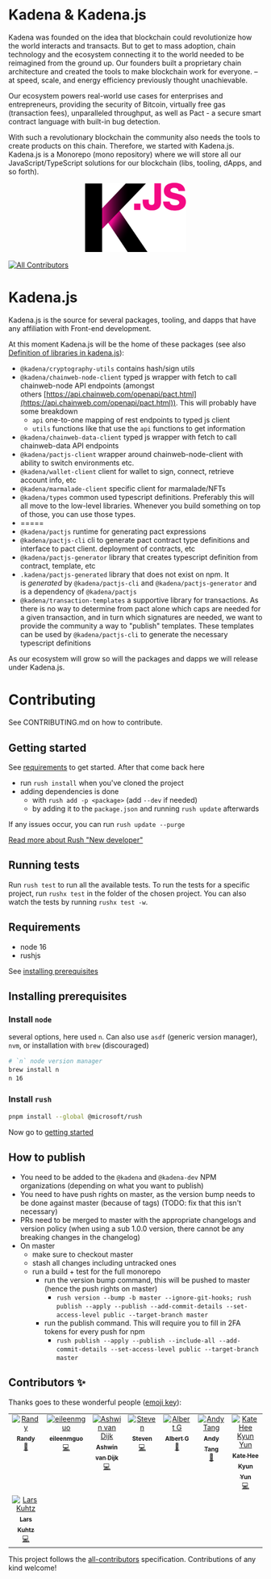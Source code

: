 # Kadena & Kadena.js

Kadena was founded on the idea that blockchain could revolutionize how the world
interacts and transacts. But to get to mass adoption, chain technology and the
ecosystem connecting it to the world needed to be reimagined from the ground up.
Our founders built a proprietary chain architecture and created the tools to
make blockchain work for everyone. – at speed, scale, and energy efficiency
previously thought unachievable.

Our ecosystem powers real-world use cases for enterprises and entrepreneurs,
providing the security of Bitcoin, virtually free gas (transaction fees),
unparalleled throughput, as well as Pact - a secure smart contract language with
built-in bug detection.

With such a revolutionary blockchain the community also needs the tools to
create products on this chain. Therefore, we started with Kadena.js. Kadena.js
is a Monorepo (mono repository) where we will store all our
JavaScript/TypeScript solutions for our blockchain (libs, tooling, dApps, and so
forth).

<p align="center">
  <picture>
    <source srcset="./common/images/Kadena.JS_logo-white.png" media="(prefers-color-scheme: dark)"/>
    <img src="./common/images/Kadena.JS_logo-black.png" width="200" alt="kadena.js logo" />
  </picture>
</p>


<!-- ALL-CONTRIBUTORS-BADGE:START - Do not remove or modify this section -->
[![All Contributors](https://img.shields.io/badge/all_contributors-8-orange.svg?style=flat-square)](#contributors-)
<!-- ALL-CONTRIBUTORS-BADGE:END -->


# Kadena.js

Kadena.js is the source for several packages, tooling, and dapps that have any
affiliation with Front-end development.

At this moment Kadena.js will be the home of these packages (see also
[Definition of libraries in kadena.js](https://github.com/kadena-community/kadena.js/issues/42)):

- `@kadena/cryptography-utils` contains hash/sign utils
- `@kadena/chainweb-node-client` typed js wrapper with fetch to call
  chainweb-node API endpoints (amongst
  others [https://api.chainweb.com/openapi/pact.html](https://api.chainweb.com/openapi/pact.html)).
  This will probably have some breakdown
  - `api` one-to-one mapping of rest endpoints to typed js client
  - `utils` functions like that use the `api` functions to get information
- `@kadena/chainweb-data-client` typed js wrapper with fetch to call
  chainweb-data API endpoints
- `@kadena/pactjs-client` wrapper around chainweb-node-client with ability to
  switch environments etc.
- `@kadena/wallet-client` client for wallet to sign, connect, retrieve account
  info, etc
- `@kadena/marmalade-client` specific client for marmalade/NFTs
- `@kadena/types` common used typescript definitions. Preferably this will all
  move to the low-level libraries. Whenever you build something on top of those,
  you can use those types.
- =====
- `@kadena/pactjs` runtime for generating pact expressions
- `@kadena/pactjs-cli` cli to generate pact contract type definitions and
  interface to pact client. deployment of contracts, etc
- `@kadena/pactjs-generator` library that creates typescript definition from
  contract, template, etc
- `.kadena/pactjs-generated` library that does not exist on npm. It
  is *generated* by `@kadena/pactjs-cli` and `@kadena/pactjs-generator` and is a
  dependency of `@kadena/pactjs`
- `@kadena/transaction-templates` a supportive library for transactions. As
  there is no way to determine from pact alone which caps are needed for a given
  transaction, and in turn which signatures are needed, we want to provide the
  community a way to "publish" templates. These templates can be used
  by `@kadena/pactjs-cli` to generate the necessary typescript definitions

As our ecosystem will grow so will the packages and dapps we will release under
Kadena.js.

# Contributing

See CONTRIBUTING.md on how to contribute.

## Getting started

See [requirements](#requirements) to get started. After that come back here

- run `rush install` when you've cloned the project
- adding dependencies is done
  - with `rush add -p <package>` (add `--dev` if needed)
  - by adding it to the `package.json` and running `rush update` afterwards

If any issues occur, you can run `rush update --purge`

[Read more about Rush "New developer"](https://rushjs.io/pages/developer/new_developer/)

## Running tests

Run `rush test` to run all the available tests. To run the tests for a specific
project, run `rushx test` in the folder of the chosen project. You can also
watch the tests by running `rushx test -w`.

## Requirements

- node 16
- rushjs

See [installing prerequisites](#installing-prerequisites)

## Installing prerequisites

### Install `node`

several options, here used `n`. Can also use `asdf` (generic version manager),
`nvm`, or installation with `brew` (discouraged)

```sh
# `n` node version manager
brew install n
n 16
```

### Install `rush`

```sh
pnpm install --global @microsoft/rush
```

Now go to [getting started](#getting-started)

## How to publish

- You need to be added to the `@kadena` and `@kadena-dev` NPM organizations
  (depending on what you want to publish)
- You need to have push rights on master, as the version bump needs to be done
  against master (because of tags) (TODO: fix that this isn't necessary)
- PRs need to be merged to master with the appropriate changelogs and version
  policy (when using a sub 1.0.0 version, there cannot be any breaking changes
  in the changelog)
- On master
  - make sure to checkout master
  - stash all changes including untracked ones
  - run a build + test for the full monorepo
    - run the version bump command, this will be pushed to master (hence the
      push rights on master)
      - `rush version --bump -b master --ignore-git-hooks; rush publish --apply --publish --add-commit-details --set-access-level public --target-branch master`
    - run the publish command. This will require you to fill in 2FA tokens for
      every push for npm
      - `rush publish --apply --publish --include-all --add-commit-details --set-access-level public --target-branch master`

## Contributors ✨

Thanks goes to these wonderful people ([emoji key](https://allcontributors.org/docs/en/emoji-key)):

<!-- ALL-CONTRIBUTORS-LIST:START - Do not remove or modify this section -->
<!-- prettier-ignore-start -->
<!-- markdownlint-disable -->
<table>
  <tbody>
    <tr>
      <td align="center" valign="top" width="14.28%"><a href="http://www.randynamic.com"><img src="https://avatars.githubusercontent.com/u/1035101?v=4?s=100" width="100px;" alt="Randy"/><br /><sub><b>Randy</b></sub></a><br /><a href="https://github.com/kadena-community/kadena.js/commits?author=Randynamic" title="Documentation">📖</a></td>
      <td align="center" valign="top" width="14.28%"><a href="https://github.com/eileenmguo"><img src="https://avatars.githubusercontent.com/u/9022549?v=4?s=100" width="100px;" alt="eileenmguo"/><br /><sub><b>eileenmguo</b></sub></a><br /><a href="https://github.com/kadena-community/kadena.js/commits?author=eileenmguo" title="Code">💻</a></td>
      <td align="center" valign="top" width="14.28%"><a href="https://github.com/ash-vd"><img src="https://avatars.githubusercontent.com/u/9663397?v=4?s=100" width="100px;" alt="Ashwin van Dijk"/><br /><sub><b>Ashwin van Dijk</b></sub></a><br /><a href="https://github.com/kadena-community/kadena.js/commits?author=ash-vd" title="Code">💻</a></td>
      <td align="center" valign="top" width="14.28%"><a href="https://github.com/sstraatemans"><img src="https://avatars.githubusercontent.com/u/4015521?v=4?s=100" width="100px;" alt="Steven"/><br /><sub><b>Steven</b></sub></a><br /><a href="https://github.com/kadena-community/kadena.js/commits?author=sstraatemans" title="Code">💻</a></td>
      <td align="center" valign="top" width="14.28%"><a href="http://albertgroothedde.com"><img src="https://avatars.githubusercontent.com/u/516972?v=4?s=100" width="100px;" alt="Albert G"/><br /><sub><b>Albert G</b></sub></a><br /><a href="https://github.com/kadena-community/kadena.js/pulls?q=is%3Apr+reviewed-by%3Aalber70g" title="Reviewed Pull Requests">👀</a></td>
      <td align="center" valign="top" width="14.28%"><a href="http://andortang.wordpress.com"><img src="https://avatars.githubusercontent.com/u/1508400?v=4?s=100" width="100px;" alt="Andy Tang"/><br /><sub><b>Andy Tang</b></sub></a><br /><a href="https://github.com/kadena-community/kadena.js/pulls?q=is%3Apr+reviewed-by%3AEnoF" title="Reviewed Pull Requests">👀</a></td>
      <td align="center" valign="top" width="14.28%"><a href="https://github.com/kate-hee-kyun-yun"><img src="https://avatars.githubusercontent.com/u/31594593?v=4?s=100" width="100px;" alt="Kate Hee Kyun Yun"/><br /><sub><b>Kate Hee Kyun Yun</b></sub></a><br /><a href="https://github.com/kadena-community/kadena.js/commits?author=ggobugi27" title="Code">💻</a></td>
    </tr>
    <tr>
      <td align="center" valign="top" width="14.28%"><a href="http://react.cs.uni-sb.de/people/kuhtz.html"><img src="https://avatars.githubusercontent.com/u/1369810?v=4?s=100" width="100px;" alt="Lars Kuhtz"/><br /><sub><b>Lars Kuhtz</b></sub></a><br /><a href="https://github.com/kadena-community/kadena.js/commits?author=larskuhtz" title="Code">💻</a></td>
    </tr>
  </tbody>
</table>

<!-- markdownlint-restore -->
<!-- prettier-ignore-end -->

<!-- ALL-CONTRIBUTORS-LIST:END -->

This project follows the [all-contributors](https://github.com/all-contributors/all-contributors) specification. Contributions of any kind welcome!

